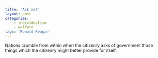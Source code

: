 ```yaml
---
title: 'Ask not'
layout: post
categories:
    - individualism
    - welfare
tags: 'Ronald Reagan'
---
```


Nations crumble from within when the citizenry asks of government those things which the citizenry might better provide for itself.